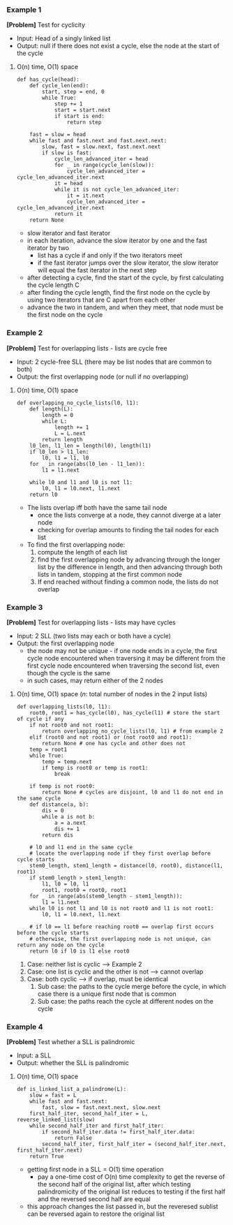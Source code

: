 ### Example 1
**[Problem]** Test for cyclicity
- Input: Head of a singly linked list
- Output:  null if there does not exist a cycle, else the node at the start of the cycle 

1. O(n) time, O(1) space
    ```
    def has_cycle(head):
        def cycle_len(end):
            start, step = end, 0
            while True:
                step += 1
                start = start.next
                if start is end:
                    return step

        fast = slow = head
        while fast and fast.next and fast.next.next:
            slow, fast = slow.next, fast.next.next
            if slow is fast:
                cycle_len_advanced_iter = head
                for _ in range(cycle_len(slow)):
                    cycle_len_advanced_iter = cycle_len_advanced_iter.next
                it = head
                while it is not cycle_len_advanced_iter:
                    it = it.next
                    cycle_len_advanced_iter = cycle_len_advanced_iter.next
                return it
        return None
    ```
    - slow iterator and fast iterator
    - in each iteration, advance the slow iterator by one and the fast iterator by two 
        + list has a cycle if and only if the two iterators meet
        + if the fast iterator jumps over the slow iterator, the slow iterator will equal the fast iterator in the next step
    - after detecting a cycle, find the start of the cycle, by first calculating the cycle length C
    - after finding the cycle length, find the first node on the cycle by using two iterators that are C apart from each other
    - advance the two in tandem, and when they meet, that node must be the first node on the cycle

### Example 2
**[Problem]** Test for overlapping lists - lists are cycle free
- Input: 2 cycle-free SLL (there may be list nodes that are common to both)
- Output: the first overlapping node (or null if no overlapping)

1. O(n) time, O(1) space
    ```
    def overlapping_no_cycle_lists(l0, l1):
        def length(L):
            length = 0
            while L:
                length += 1
                L = L.next
            return length
        l0_len, l1_len = length(l0), length(l1)
        if l0_len > l1_len:
            l0, l1 = l1, l0
        for _ in range(abs(l0_len - l1_len)):
            l1 = l1.next
        
        while l0 and l1 and l0 is not l1:
            l0, l1 = l0.next, l1.next
        return l0
    ```
    - The lists overlap iff both have the same tail node 
        + once the lists converge at a node, they cannot diverge at a later node
        + checking for overlap amounts to finding the tail nodes for each list
    - To find the first overlapping node: 
        1. compute the length of each list
        2. find the first overlapping node by advancing through the longer list by the difference in length, and then advancing through both lists in tandem, stopping at the first common node
        3. If end reached without finding a common node, the lists do not overlap

### Example 3
**[Problem]** Test for overlapping lists - lists may have cycles
- Input: 2 SLL (two lists may each or both have a cycle)
- Output: the first overlapping node 
    + the node may not be unique - if one node ends in a cycle, the first cycle node encountered when traversing it may be different from the first cycle node encountered when traversing the second list, even though the cycle is the same
    + in such cases, may return either of the 2 nodes

1. O(n) time, O(1) space (*n*: total number of nodes in the 2 input lists)
    ```
    def overlapping_lists(l0, l1):
        root0, root1 = has_cycle(l0), has_cycle(l1) # store the start of cycle if any
        if not root0 and not root1:
            return overlapping_no_cycle_lists(l0, l1) # from example 2
        elif (root0 and not root1) or (not root0 and root1):
            return None # one has cycle and other does not
        temp = root1
        while True:
            temp = temp.next
            if temp is root0 or temp is root1:
                break
        
        if temp is not root0:
            return None # cycles are disjoint, l0 and l1 do not end in the same cycle
        def distance(a, b):
            dis = 0
            while a is not b:
                a = a.next
                dis += 1
            return dis
        
        # l0 and l1 end in the same cycle
        # locate the overlapping node if they first overlap before cycle starts
        stem0_length, stem1_length = distance(l0, root0), distance(l1, root1)
        if stem0_length > stem1_length:
            l1, l0 = l0, l1
            root1, root0 = root0, root1
        for _ in range(abs(stem0_length - stem1_length)):
            l1 = l1.next
        while l0 is not l1 and l0 is not root0 and l1 is not root1:
            l0, l1 = l0.next, l1.next
        
        # if l0 == l1 before reaching root0 == overlap first occurs before the cycle starts
        # otherwise, the first overlapping node is not unique, can return any node on the cycle
        return l0 if l0 is l1 else root0
    ```
    1. Case: neither list is cyclic --> Example 2
    2. Case: one list is cyclic and the other is not --> cannot overlap 
    3. Case: both cyclic --> if overlap, must be identical
        1. Sub case: the paths to the cycle merge before the cycle, in which case there is a unique first node that is common
        2. Sub case: the paths reach the cycle at different nodes on the cycle





### Example 4
**[Problem]** Test whether a SLL is palindromic
- Input: a SLL
- Output: whether the SLL is palindromic

1. O(n) time, O(1) space
    ```
    def is_linked_list_a_palindrome(L):
        slow = fast = L
        while fast and fast.next:
            fast, slow = fast.next.next, slow.next
        first_half_iter, second_half_iter = L, reverse_linked_list(slow)
        while second_half_iter and first_half_iter:
            if second_half_iter.data != first_half_iter.data:
                return False
            second_half_iter, first_half_iter = (second_half_iter.next, first_half_iter.next)
        return True
    ```
    - getting first node in a SLL = O(1) time operation
        + pay a one-time cost of O(n) time complexity to get the reverse of the second half of the original list, after which testing palindromicity of the original list reduces to testing if the first half and the reversed second half are equal
    - this approach changes the list passed in, but the reveresed sublist can be reversed again to restore the original list